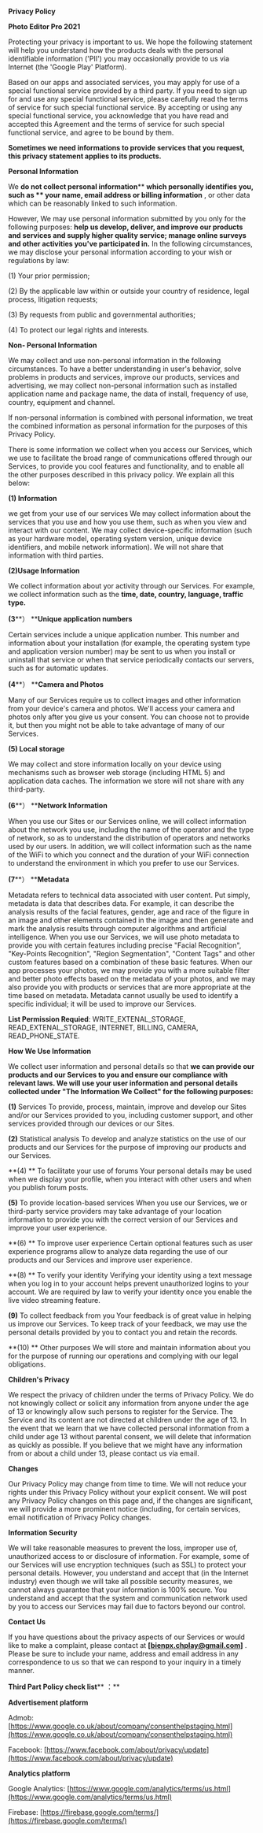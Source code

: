**Privacy Policy**

**Photo Editor Pro 2021**

Protecting your privacy is important to us. We hope the following statement will help you understand how the products deals with the personal identifiable information (&#39;PII&#39;) you may occasionally provide to us via Internet (the &#39;Google Play&#39; Platform).

Based on our apps and associated services, you may apply for use of a special functional service provided by a third party. If you need to sign up for and use any special functional service, please carefully read the terms of service for such special functional service. By accepting or using any special functional service, you acknowledge that you have read and accepted this Agreement and the terms of service for such special functional service, and agree to be bound by them.

**Sometimes we need informations to provide services that you request, this privacy statement applies to its products.**

**Personal Information**

We  **do not collect personal information****   **which personally identifies you, such as ** your name, email address or billing information** , or other data which can be reasonably linked to such information.

However, We may use personal information submitted by you only for the following purposes:  **help us develop, deliver, and improve our products and services and supply higher quality service; manage online surveys and other activities you&#39;ve participated in.**  In the following circumstances, we may disclose your personal information according to your wish or regulations by law:

(1) Your prior permission;

(2) By the applicable law within or outside your country of residence, legal process, litigation requests;

(3) By requests from public and governmental authorities;

(4) To protect our legal rights and interests.

**Non- Personal Information**

We may collect and use non-personal information in the following circumstances. To have a better understanding in user&#39;s behavior, solve problems in products and services, improve our products, services and advertising, we may collect non-personal information such as installed application name and package name, the data of install, frequency of use, country, equipment and channel.

If non-personal information is combined with personal information, we treat the combined information as personal information for the purposes of this Privacy Policy.

There is some information we collect when you access our Services, which we use to facilitate the broad range of communications offered through our Services, to provide you cool features and functionality, and to enable all the other purposes described in this privacy policy. We explain all this below:

**(1) Information**

we get from your use of our services We may collect information about the services that you use and how you use them, such as when you view and interact with our content. We may collect device-specific information (such as your hardware model, operating system version, unique device identifiers, and mobile network information). We will not share that information with third parties.

**(2)Usage Information**

We collect information about yor activity through our Services. For example, we collect information such as the  **time, date, country, language, traffic type.**

**(3****） ****Unique application numbers**

Certain services include a unique application number. This number and information about your installation (for example, the operating system type and application version number) may be sent to us when you install or uninstall that service or when that service periodically contacts our servers, such as for automatic updates.

**(4****） ****Camera and Photos**

Many of our Services require us to collect images and other information from your device&#39;s camera and photos. We&#39;ll access your camera and photos only after you give us your consent. You can choose not to provide it, but then you might not be able to take advantage of many of our Services.

**(5) Local storage**

We may collect and store information locally on your device using mechanisms such as browser web storage (including HTML 5) and application data caches. The information we store will not share with any third-party.

**(6****） ****Network Information**

When you use our Sites or our Services online, we will collect information about the network you use, including the name of the operator and the type of network, so as to understand the distribution of operators and networks used by our users. In addition, we will collect information such as the name of the WiFi to which you connect and the duration of your WiFi connection to understand the environment in which you prefer to use our Services.

**(7****） ****Metadata**

Metadata refers to technical data associated with user content. Put simply, metadata is data that describes data. For example, it can describe the analysis results of the facial features, gender, age and race of the figure in an image and other elements contained in the image and then generate and mark the analysis results through computer algorithms and artificial intelligence. When you use our Services, we will use photo metadata to provide you with certain features including precise &quot;Facial Recognition&quot;, &quot;Key-Points Recognition&quot;, &quot;Region Segmentation&quot;, &quot;Content Tags&quot; and other custom features based on a combination of these basic features. When our app processes your photos, we may provide you with a more suitable filter and better photo effects based on the metadata of your photos, and we may also provide you with products or services that are more appropriate at the time based on metadata. Metadata cannot usually be used to identify a specific individual; it will be used to improve our Services.

**List Permission Requied**: WRITE_EXTENAL_STORAGE, READ_EXTENAL_STORAGE, INTERNET, BILLING, CAMERA, READ_PHONE_STATE.

**How We Use Information**

We collect user information and personal details so that  **we can provide our products and our Services to you and ensure our compliance with relevant laws. We will use your user information and personal details collected under &quot;The Information We Collect&quot; for the following purposes:**

**(1)**  Services To provide, process, maintain, improve and develop our Sites and/or our Services provided to you, including customer support, and other services provided through our devices or our Sites.

**(2)**  Statistical analysis To develop and analyze statistics on the use of our products and our Services for the purpose of improving our products and our Services.

**(4) ** To facilitate your use of forums Your personal details may be used when we display your profile, when you interact with other users and when you publish forum posts.

**(5)**  To provide location-based services When you use our Services, we or third-party service providers may take advantage of your location information to provide you with the correct version of our Services and improve your user experience.

**(6) ** To improve user experience Certain optional features such as user experience programs allow to analyze data regarding the use of our products and our Services and improve user experience.

**(8) ** To verify your identity Verifying your identity using a text message when you log in to your account helps prevent unauthorized logins to your account. We are required by law to verify your identity once you enable the live video streaming feature.

**(9)**  To collect feedback from you Your feedback is of great value in helping us improve our Services. To keep track of your feedback, we may use the personal details provided by you to contact you and retain the records.

**(10) ** Other purposes We will store and maintain information about you for the purpose of running our operations and complying with our legal obligations.

**Children&#39;s Privacy**

We respect the privacy of children under the terms of Privacy Policy. We do not knowingly collect or solicit any information from anyone under the age of 13 or knowingly allow such persons to register for the Service. The Service and its content are not directed at children under the age of 13. In the event that we learn that we have collected personal information from a child under age 13 without parental consent, we will delete that information as quickly as possible. If you believe that we might have any information from or about a child under 13, please contact us via email.

**Changes**

Our Privacy Policy may change from time to time. We will not reduce your rights under this Privacy Policy without your explicit consent. We will post any Privacy Policy changes on this page and, if the changes are significant, we will provide a more prominent notice (including, for certain services, email notification of Privacy Policy changes.

**Information Security**

We will take reasonable measures to prevent the loss, improper use of, unauthorized access to or disclosure of information. For example, some of our Services will use encryption techniques (such as SSL) to protect your personal details. However, you understand and accept that (in the Internet industry) even though we will take all possible security measures, we cannot always guarantee that your information is 100% secure. You understand and accept that the system and communication network used by you to access our Services may fail due to factors beyond our control.

**Contact Us**

If you have questions about the privacy aspects of our Services or would like to make a complaint, please contact at **[bienpx.chplay@gmail.com]** . Please be sure to include your name, address and email address in any correspondence to us so that we can respond to your inquiry in a timely manner.

**Third Part Policy check list**** ：**

**Advertisement platform**

Admob:   [https://www.google.co.uk/about/company/consenthelpstaging.html](https://www.google.co.uk/about/company/consenthelpstaging.html)

Facebook:   [https://www.facebook.com/about/privacy/update](https://www.facebook.com/about/privacy/update)

**Analytics platform**

Google Analytics:   [https://www.google.com/analytics/terms/us.html](https://www.google.com/analytics/terms/us.html)

Firebase:   [https://firebase.google.com/terms/](https://firebase.google.com/terms/)